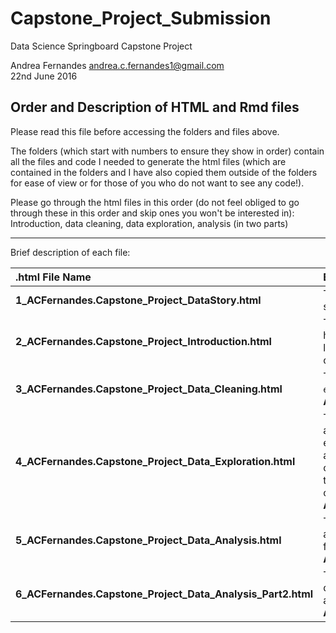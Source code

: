 # Capstone_Project_Submission

Data Science Springboard Capstone Project 

Andrea Fernandes andrea.c.fernandes1@gmail.com  
22nd June 2016



## Order and Description of HTML and Rmd files 

Please read this file before accessing the folders and files above. 

The folders (which start with numbers to ensure they show in order) contain all the files and code I needed to generate the html files (which are contained in the folders and I have also copied them outside of the folders for ease of view or for those of you who do not want to see any code!).

Please go through the html files in this order (do not feel obliged to go through these in this order and skip ones you won't be interested in): Introduction, data cleaning, data exploration, analysis (in two parts)

******

Brief description of each file:


|.html File Name        | Brief Description |   
|:---------------------|:------------------|
| **1_ACFernandes.Capstone_Project_DataStory.html** | This file briefly walks through the aims and findings of the study. |
| **2_ACFernandes.Capstone_Project_Introduction.html** | This file introduces the concept of the ethnic density effect, how to measure it, introduces some results from the literature, introduces the cohort and dataset and states the current aims of this project. |
| **3_ACFernandes.Capstone_Project_Data_Cleaning.html** | The raw data (named `ed`) has been cleaned (and renamed `edclean`). The code can be found here **ACFernandes.Capstone_Project_Data_Cleaning.Rmd** |
| **4_ACFernandes.Capstone_Project_Data_Exploration.html** | The cleaned data has been explored and saved for further analysis. This file explores visually the association between ethnic density and death by suicide, with which we can form a hypothesis to test. It also unveils a potential demonstration of "the ethnic density effect" by comparing ethnic density of the community to ethnic density within the trust. The code can be found here **ACFernandes.Capstone_Project_Data_Exploration.Rmd**|
| **5_ACFernandes.Capstone_Project_Data_Analysis.html** | This file explores the association between death by suicide and ethnic density scores. The data anaysis code can be found here: **ACFernandes.Capstone_Project_Data_Analysis.Rmd**  |
| **6_ACFernandes.Capstone_Project_Data_Analysis_Part2.html** | This file explores the association between trust ethnic density and community ethnic density scores. The data anaysis code can be found here: **ACFernandes.Capstone_Project_Data_Analysis_Part2.Rmd** |
